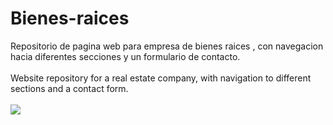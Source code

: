 # Bienes-raices
<span>Repositorio de pagina web para empresa de bienes raices , con navegacion hacia diferentes secciones y un formulario de contacto.</span>
  <br></br>
<span>Website repository for a real estate company, with navigation to different sections and a contact form.</span>
  <br></br>
![](img/01-Index.png)


